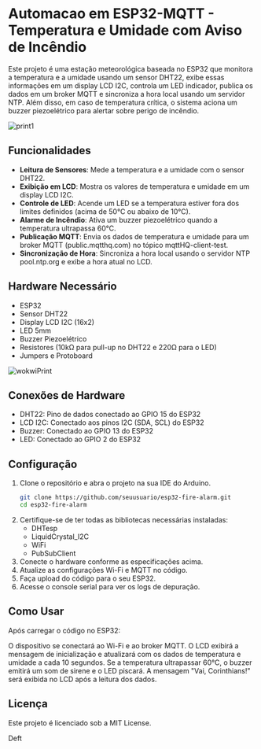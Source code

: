 # Automacao em ESP32-MQTT - Temperatura e Umidade com Aviso de Incêndio

Este projeto é uma estação meteorológica baseada no ESP32 que monitora a temperatura e a umidade usando um sensor DHT22, exibe essas informações em um display LCD I2C, controla um LED indicador, publica os dados em um broker MQTT e sincroniza a hora local usando um servidor NTP. Além disso, em caso de temperatura crítica, o sistema aciona um buzzer piezoelétrico para alertar sobre perigo de incêndio.

![print1](https://github.com/JeffersonEvangelista/Automac-o-em-Esp32-Mqtt-/assets/114629197/0ad0464b-f4a4-405b-ac0b-d3804bd42e68)

## Funcionalidades

- **Leitura de Sensores**: Mede a temperatura e a umidade com o sensor DHT22.
- **Exibição em LCD**: Mostra os valores de temperatura e umidade em um display LCD I2C.
- **Controle de LED**: Acende um LED se a temperatura estiver fora dos limites definidos (acima de 50°C ou abaixo de 10°C).
- **Alarme de Incêndio**: Ativa um buzzer piezoelétrico quando a temperatura ultrapassa 60°C.
- **Publicação MQTT**: Envia os dados de temperatura e umidade para um broker MQTT (public.mqtthq.com) no tópico mqttHQ-client-test.
- **Sincronização de Hora**: Sincroniza a hora local usando o servidor NTP pool.ntp.org e exibe a hora atual no LCD.

## Hardware Necessário

- ESP32
- Sensor DHT22
- Display LCD I2C (16x2)
- LED 5mm
- Buzzer Piezoelétrico
- Resistores (10kΩ para pull-up no DHT22 e 220Ω para o LED)
- Jumpers e Protoboard

![wokwiPrint](https://github.com/JeffersonEvangelista/Automac-o-em-Esp32-Mqtt-/assets/114629197/7a49f7ca-f9ea-47ad-b2ca-d8d32cc20c4e)

## Conexões de Hardware

 - DHT22: Pino de dados conectado ao GPIO 15 do ESP32
 - LCD I2C: Conectado aos pinos I2C (SDA, SCL) do ESP32
 - Buzzer: Conectado ao GPIO 13 do ESP32
 - LED: Conectado ao GPIO 2 do ESP32

## Configuração

1. Clone o repositório e abra o projeto na sua IDE do Arduino.
    ```sh
    git clone https://github.com/seuusuario/esp32-fire-alarm.git
    cd esp32-fire-alarm
    ```
2. Certifique-se de ter todas as bibliotecas necessárias instaladas:
    - DHTesp
    - LiquidCrystal_I2C
    - WiFi
    - PubSubClient
3. Conecte o hardware conforme as especificações acima.
4. Atualize as configurações Wi-Fi e MQTT no código.
5. Faça upload do código para o seu ESP32.
6. Acesse o console serial para ver os logs de depuração.

## Como Usar

Após carregar o código no ESP32:

O dispositivo se conectará ao Wi-Fi e ao broker MQTT.
O LCD exibirá a mensagem de inicialização e atualizará com os dados de temperatura e umidade a cada 10 segundos.
Se a temperatura ultrapassar 60°C, o buzzer emitirá um som de sirene e o LED piscará.
A mensagem "Vai, Corinthians!" será exibida no LCD após a leitura dos dados.

## Licença

Este projeto é licenciado sob a MIT License.

Deft

